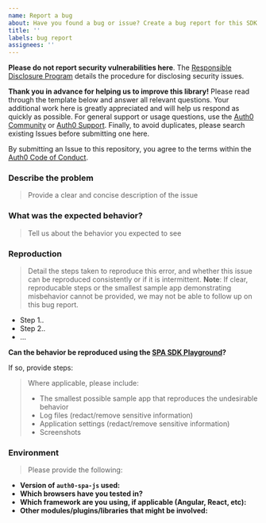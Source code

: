 ```yaml
---
name: Report a bug
about: Have you found a bug or issue? Create a bug report for this SDK
title: ''
labels: bug report
assignees: ''
---
```


**Please do not report security vulnerabilities here**. The [Responsible Disclosure Program](https://auth0.com/whitehat) details the procedure for disclosing security issues.

**Thank you in advance for helping us to improve this library!** Please read through the template below and answer all relevant questions. Your additional work here is greatly appreciated and will help us respond as quickly as possible. For general support or usage questions, use the [Auth0 Community](https://community.auth0.com/) or [Auth0 Support](https://support.auth0.com/). Finally, to avoid duplicates, please search existing Issues before submitting one here.

By submitting an Issue to this repository, you agree to the terms within the [Auth0 Code of Conduct](https://github.com/auth0/open-source-template/blob/master/CODE-OF-CONDUCT.md).

### Describe the problem

> Provide a clear and concise description of the issue

### What was the expected behavior?

> Tell us about the behavior you expected to see

### Reproduction

> Detail the steps taken to reproduce this error, and whether this issue can be reproduced consistently or if it is intermittent.
> **Note**: If clear, reproducable steps or the smallest sample app demonstrating misbehavior cannot be provided, we may not be able to follow up on this bug report.

- Step 1..
- Step 2..
- ...

**Can the behavior be reproduced using the [SPA SDK Playground](https://github.com/auth0/auth0-spa-js/blob/master/DEVELOPMENT.md#the-sdk-playground)?**

If so, provide steps:

> Where applicable, please include:
>
> - The smallest possible sample app that reproduces the undesirable behavior
> - Log files (redact/remove sensitive information)
> - Application settings (redact/remove sensitive information)
> - Screenshots

### Environment

> Please provide the following:

- **Version of `auth0-spa-js` used:**
- **Which browsers have you tested in?**
- **Which framework are you using, if applicable (Angular, React, etc):**
- **Other modules/plugins/libraries that might be involved:**
